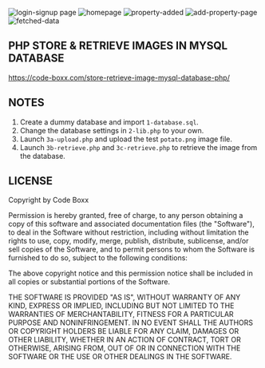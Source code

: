 ![login-signup page](https://github.com/VVanathi/Rentify-app/assets/141435262/621b90ff-d56c-4e8a-961e-a2619c8d95c5)
![homepage](https://github.com/VVanathi/Rentify-app/assets/141435262/1cfe1b20-950e-4560-a359-e1aeb5e91312)
![property-added](https://github.com/VVanathi/Rentify-app/assets/141435262/18cc786c-1e01-488d-8752-ca70ebfe6579)
![add-property-page](https://github.com/VVanathi/Rentify-app/assets/141435262/063472d4-6f98-49e2-9709-4158651c6a6e)
![fetched-data](https://github.com/VVanathi/Rentify-app/assets/141435262/7316820f-2b4f-4fbb-8920-120c75bb8ed1)


## PHP STORE & RETRIEVE IMAGES IN MYSQL DATABASE
https://code-boxx.com/store-retrieve-image-mysql-database-php/

## NOTES
1) Create a dummy database and import `1-database.sql`.
2) Change the database settings in `2-lib.php` to your own.
3) Launch `3a-upload.php` and upload the test `potato.png` image file.
4) Launch `3b-retrieve.php` and `3c-retrieve.php` to retrieve the image from the database.

## LICENSE
Copyright by Code Boxx

Permission is hereby granted, free of charge, to any person obtaining a copy
of this software and associated documentation files (the "Software"), to deal
in the Software without restriction, including without limitation the rights
to use, copy, modify, merge, publish, distribute, sublicense, and/or sell
copies of the Software, and to permit persons to whom the Software is
furnished to do so, subject to the following conditions:

The above copyright notice and this permission notice shall be included in all
copies or substantial portions of the Software.

THE SOFTWARE IS PROVIDED "AS IS", WITHOUT WARRANTY OF ANY KIND, EXPRESS OR
IMPLIED, INCLUDING BUT NOT LIMITED TO THE WARRANTIES OF MERCHANTABILITY,
FITNESS FOR A PARTICULAR PURPOSE AND NONINFRINGEMENT. IN NO EVENT SHALL THE
AUTHORS OR COPYRIGHT HOLDERS BE LIABLE FOR ANY CLAIM, DAMAGES OR OTHER
LIABILITY, WHETHER IN AN ACTION OF CONTRACT, TORT OR OTHERWISE, ARISING FROM,
OUT OF OR IN CONNECTION WITH THE SOFTWARE OR THE USE OR OTHER DEALINGS IN THE
SOFTWARE.
